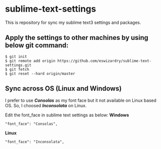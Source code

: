 # sublime-text-settings
This is repository for sync my sublime text3 settings and packages.

## Apply the settings to other machines by using below git command:
```
$ git init
$ git remote add origin https://github.com/eswizardry/sublime-text-settings.git
$ git fetch
$ git reset --hard origin/master
```

## Sync across OS (Linux and Windows)
I prefer to use **_Consolas_** as my font face but it not available on Linux based OS.
So, I choosed **_Inconsolata_** on Linux.

Edit the font_face in sublime text settings as below:
**Windows**
```
"font_face": "Consolas",
```

**Linux**
```
"font_face": "Inconsolata",
```
